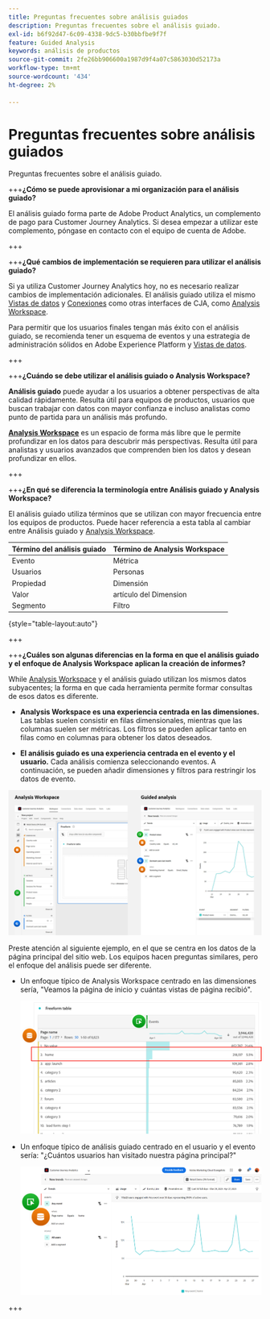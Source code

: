```yaml
---
title: Preguntas frecuentes sobre análisis guiados
description: Preguntas frecuentes sobre el análisis guiado.
exl-id: b6f92d47-6c09-4338-9dc5-b30bbfbe9f7f
feature: Guided Analysis
keywords: análisis de productos
source-git-commit: 2fe26bb906600a1987d9f4a07c5863030d52173a
workflow-type: tm+mt
source-wordcount: '434'
ht-degree: 2%

---
```


# Preguntas frecuentes sobre análisis guiados

Preguntas frecuentes sobre el análisis guiado.

+++**¿Cómo se puede aprovisionar a mi organización para el análisis guiado?**

El análisis guiado forma parte de Adobe Product Analytics, un complemento de pago para Customer Journey Analytics. Si desea empezar a utilizar este complemento, póngase en contacto con el equipo de cuenta de Adobe.

+++

+++**¿Qué cambios de implementación se requieren para utilizar el análisis guiado?**

Si ya utiliza Customer Journey Analytics hoy, no es necesario realizar cambios de implementación adicionales. El análisis guiado utiliza el mismo [Vistas de datos](../data-views/data-views.md) y [Conexiones](../connections/overview.md) como otras interfaces de CJA, como [Analysis Workspace](../analysis-workspace/home.md).

Para permitir que los usuarios finales tengan más éxito con el análisis guiado, se recomienda tener un esquema de eventos y una estrategia de administración sólidos en Adobe Experience Platform y [Vistas de datos](../data-views/data-views.md).

+++

+++**¿Cuándo se debe utilizar el análisis guiado o Analysis Workspace?**

**Análisis guiado** puede ayudar a los usuarios a obtener perspectivas de alta calidad rápidamente. Resulta útil para equipos de productos, usuarios que buscan trabajar con datos con mayor confianza e incluso analistas como punto de partida para un análisis más profundo.

**[Analysis Workspace](../analysis-workspace/home.md)** es un espacio de forma más libre que le permite profundizar en los datos para descubrir más perspectivas. Resulta útil para analistas y usuarios avanzados que comprenden bien los datos y desean profundizar en ellos.

+++

+++**¿En qué se diferencia la terminología entre Análisis guiado y Analysis Workspace?**

El análisis guiado utiliza términos que se utilizan con mayor frecuencia entre los equipos de productos. Puede hacer referencia a esta tabla al cambiar entre Análisis guiado y [Analysis Workspace](../analysis-workspace/home.md).

| Término del análisis guiado | Término de Analysis Workspace |
| --- | --- |
| Evento | Métrica |
| Usuarios | Personas |
| Propiedad | Dimensión |
| Valor | artículo del Dimension |
| Segmento | Filtro |

{style="table-layout:auto"}

+++

+++**¿Cuáles son algunas diferencias en la forma en que el análisis guiado y el enfoque de Analysis Workspace aplican la creación de informes?**

While [Analysis Workspace](../analysis-workspace/home.md) y el análisis guiado utilizan los mismos datos subyacentes; la forma en que cada herramienta permite formar consultas de esos datos es diferente.

* **Analysis Workspace es una experiencia centrada en las dimensiones.** Las tablas suelen consistir en filas dimensionales, mientras que las columnas suelen ser métricas. Los filtros se pueden aplicar tanto en filas como en columnas para obtener los datos deseados.

* **El análisis guiado es una experiencia centrada en el evento y el usuario.** Cada análisis comienza seleccionando eventos. A continuación, se pueden añadir dimensiones y filtros para restringir los datos de evento.

![Vistas de Analysis Workspace y de análisis guiado](assets/structure.png)

Preste atención al siguiente ejemplo, en el que se centra en los datos de la página principal del sitio web. Los equipos hacen preguntas similares, pero el enfoque del análisis puede ser diferente.

* Un enfoque típico de Analysis Workspace centrado en las dimensiones sería, &quot;Veamos la página de inicio y cuántas vistas de página recibió&quot;.

  ![centrado en Dimension](assets/dimension-centered.png)

* Un enfoque típico de análisis guiado centrado en el usuario y el evento sería: &quot;¿Cuántos usuarios han visitado nuestra página principal?&quot;

  ![Centrado en evento](assets/event-centered.png)

+++
